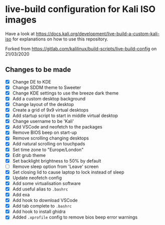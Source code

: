 # live-build configuration for Kali ISO images

Have a look at https://docs.kali.org/development/live-build-a-custom-kali-iso
for explanations on how to use this repository.

Forked from https://gitlab.com/kalilinux/build-scripts/live-build-config on 21/03/2020  


## Changes to be made
- [x] Change DE to KDE
- [x] Change SDDM theme to Sweeter
- [x] Change KDE settings to use the breeze dark theme
- [x] Add a custom desktop background
- [x] Change layout of the desktop
- [x] Create a grid of 9x9 virtual desktops
- [x] Add startup script to start in middle virtual desktop
- [x] Change username to be 'Kali'
- [x] Add VSCode and neofetch to the packages
- [x] Remove BIOS beep on start-up
- [x] Remove scrolling changing desktops
- [x] Add natural scrolling on touchpads
- [x] Set time zone to "Europe/London"
- [x] Edit grub theme
- [x] Set backlight brightness to 50% by default
- [ ] Remove sleep option from 'Leave' screen
- [x] Set closing lid to cause laptop to lock instead of sleep
- [x] Update neofetch config
- [x] Add some virtualisation software
- [x] Add useful alias to `.bashrc`
- [x] Add exa
- [x] Add hook to download VSCode
- [x] Add tab complete to `.bashrc`
- [x] Add hook to install ghidra
- [x] Added `.xprofile` config to remove bios beep error warnings
